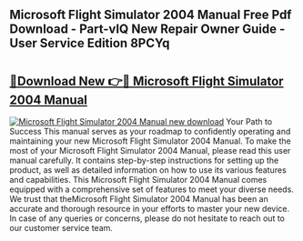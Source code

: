 ## Microsoft Flight Simulator 2004 Manual Free Pdf Download - Part-vIQ New Repair Owner Guide - User Service Edition 8PCYq

# <h2><a href="http://bc85547.oget.top/?id=Microsoft+Flight+Simulator+2004+Manual">🔗Download New 👉🔴 Microsoft Flight Simulator 2004 Manual</a></h2>

[![Microsoft Flight Simulator 2004 Manual new download](https://i.imgur.com/5g1atiW.png)](http://bc85547.oget.top/?id=Microsoft+Flight+Simulator+2004+Manual)
Your Path to Success This manual serves as your roadmap to confidently operating and maintaining your new Microsoft Flight Simulator 2004 Manual. To make the most of your Microsoft Flight Simulator 2004 Manual, please read this user manual carefully. It contains step-by-step instructions for setting up the product, as well as detailed information on how to use its various features and capabilities. This Microsoft Flight Simulator 2004 Manual comes equipped with a comprehensive set of features to meet your diverse needs. We trust that theMicrosoft Flight Simulator 2004 Manual has been an accurate and thorough resource in your efforts to master your new device. In case of any queries or concerns, please do not hesitate to reach out to our customer service team.
